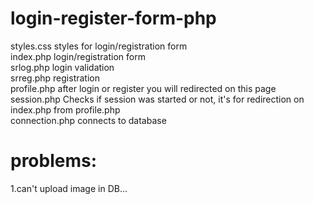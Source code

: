# login-register-form-php
styles.css styles for login/registration form <br>
index.php login/registration form <br>
srlog.php login validation <br>
srreg.php registration <br>
profile.php after login or register you will redirected on this page <br>
session.php Checks if session was started or not, it's for redirection on index.php from profile.php <br>
connection.php connects to database <br>

# problems:
1.can't upload image in DB...
